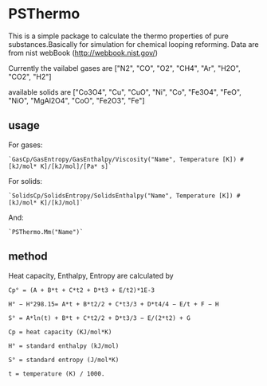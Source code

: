 # PSThermo
This is a simple package to calculate the thermo properties of pure substances.Basically for simulation for chemical looping reforming.
Data are from nist webBook (http://webbook.nist.gov/)

Currently the vailabel gases are ["N2", "CO", "O2", "CH4", "Ar", "H2O", "CO2", "H2"]

available solids are ["Co3O4", "Cu", "CuO", "Ni", "Co", "Fe3O4", "FeO", "NiO", "MgAl2O4", "CoO", "Fe2O3", "Fe"]

## usage
For gases: 

    `GasCp/GasEntropy/GasEnthalpy/Viscosity("Name", Temperature [K]) # [kJ/mol* K]/[kJ/mol]/[Pa* s]`
    
For solids: 

    `SolidsCp/SolidsEntropy/SolidsEnthalpy("Name", Temperature [K]) # [kJ/mol* K]/[kJ/mol]`
    
And: 

    `PSThermo.Mm("Name")`

## method

Heat capacity, Enthalpy, Entropy are calculated by

    Cp° = (A + B*t + C*t2 + D*t3 + E/t2)*1E-3

    H° − H°298.15= A*t + B*t2/2 + C*t3/3 + D*t4/4 − E/t + F − H

    S° = A*ln(t) + B*t + C*t2/2 + D*t3/3 − E/(2*t2) + G

    Cp = heat capacity (KJ/mol*K)

    H° = standard enthalpy (kJ/mol)

    S° = standard entropy (J/mol*K)

    t = temperature (K) / 1000.

